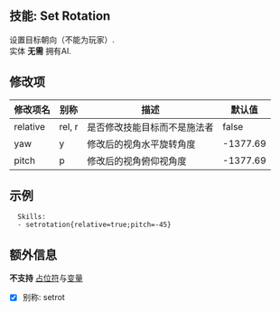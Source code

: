 技能: Set Rotation
--------------------------

设置目标朝向（不能为玩家）.  
实体 **无需** 拥有AI.

修改项
----------

| 修改项名 | 别称    | 描述                                                                                                    | 默认值 |
|-----------|------------|----------------------------------------------------------------------------------------------------------------|---------------|
| relative  | rel, r | 是否修改技能目标而不是施法者 | false  |
| yaw       | y | 修改后的视角水平旋转角度                                      | -1377.69 |
| pitch     | p | 修改后的视角俯仰视角度                                    | -1377.69  |

示例
--------

      Skills:
      - setrotation{relative=true;pitch=-45}

额外信息
-------

**不支持** [占位符](/技能/占位符)与[变量](/技能/变量)
- [x] 别称: setrot